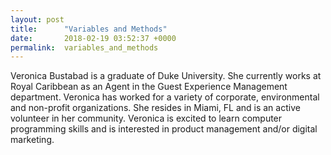 ```yaml
---
layout: post
title:      "Variables and Methods"
date:       2018-02-19 03:52:37 +0000
permalink:  variables_and_methods
---
```



Veronica Bustabad is a graduate of Duke University. She currently works at Royal Caribbean as an Agent in the Guest Experience Management department. Veronica has worked for a variety of corporate, environmental and non-profit organizations. She resides in Miami, FL and is an active volunteer in her community. Veronica is excited to learn computer programming skills and is interested in product management and/or digital marketing.
